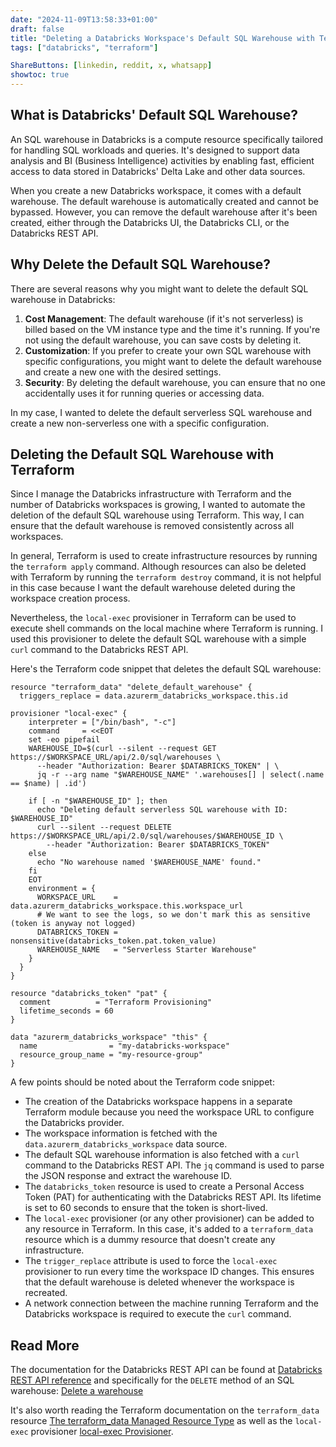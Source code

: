 ```yaml
---
date: "2024-11-09T13:58:33+01:00"
draft: false
title: "Deleting a Databricks Workspace's Default SQL Warehouse with Terraform"
tags: ["databricks", "terraform"]

ShareButtons: [linkedin, reddit, x, whatsapp]
showtoc: true
---
```


## What is Databricks' Default SQL Warehouse?

An SQL warehouse in Databricks is a compute resource specifically tailored for handling SQL workloads and queries.
It's designed to support data analysis and BI (Business Intelligence) activities by enabling fast, efficient access to data stored in Databricks' Delta Lake and other data sources.

When you create a new Databricks workspace, it comes with a default warehouse.
The default warehouse is automatically created and cannot be bypassed.
However, you can remove the default warehouse after it's been created, either through the Databricks UI, the Databricks CLI, or the Databricks REST API.

## Why Delete the Default SQL Warehouse?

There are several reasons why you might want to delete the default SQL warehouse in Databricks:

1. **Cost Management**: The default warehouse (if it's not serverless) is billed based on the VM instance type and the time it's running. If you're not using the default warehouse, you can save costs by deleting it.
2. **Customization**: If you prefer to create your own SQL warehouse with specific configurations, you might want to delete the default warehouse and create a new one with the desired settings.
3. **Security**: By deleting the default warehouse, you can ensure that no one accidentally uses it for running queries or accessing data.

In my case, I wanted to delete the default serverless SQL warehouse and create a new non-serverless one with a specific configuration.

## Deleting the Default SQL Warehouse with Terraform

Since I manage the Databricks infrastructure with Terraform and the number of Databricks workspaces is growing,
I wanted to automate the deletion of the default SQL warehouse using Terraform. This way, I can ensure that the default warehouse is removed consistently across all workspaces.

In general, Terraform is used to create infrastructure resources by running the `terraform apply` command.
Although resources can also be deleted with Terraform by running the `terraform destroy` command,
it is not helpful in this case because I want the default warehouse deleted during the workspace creation process.

Nevertheless, the `local-exec` provisioner in Terraform can be used to execute shell commands on the local machine where Terraform is running.
I used this provisioner to delete the default SQL warehouse with a simple `curl` command to the Databricks REST API.

Here's the Terraform code snippet that deletes the default SQL warehouse:

```hcl
resource "terraform_data" "delete_default_warehouse" {
  triggers_replace = data.azurerm_databricks_workspace.this.id

provisioner "local-exec" {
    interpreter = ["/bin/bash", "-c"]
    command     = <<EOT
    set -eo pipefail
    WAREHOUSE_ID=$(curl --silent --request GET https://$WORKSPACE_URL/api/2.0/sql/warehouses \
      --header "Authorization: Bearer $DATABRICKS_TOKEN" | \
      jq -r --arg name "$WAREHOUSE_NAME" '.warehouses[] | select(.name == $name) | .id')

    if [ -n "$WAREHOUSE_ID" ]; then
      echo "Deleting default serverless SQL warehouse with ID: $WAREHOUSE_ID"
      curl --silent --request DELETE https://$WORKSPACE_URL/api/2.0/sql/warehouses/$WAREHOUSE_ID \
        --header "Authorization: Bearer $DATABRICKS_TOKEN"
    else
      echo "No warehouse named '$WAREHOUSE_NAME' found."
    fi
    EOT
    environment = {
      WORKSPACE_URL    = data.azurerm_databricks_workspace.this.workspace_url
      # We want to see the logs, so we don't mark this as sensitive (token is anyway not logged)
      DATABRICKS_TOKEN = nonsensitive(databricks_token.pat.token_value)
      WAREHOUSE_NAME   = "Serverless Starter Warehouse"
    }
  }
}

resource "databricks_token" "pat" {
  comment          = "Terraform Provisioning"
  lifetime_seconds = 60
}

data "azurerm_databricks_workspace" "this" {
  name                = "my-databricks-workspace"
  resource_group_name = "my-resource-group"
}
```

A few points should be noted about the Terraform code snippet:

- The creation of the Databricks workspace happens in a separate Terraform module because you need the workspace URL to configure the Databricks provider.
- The workspace information is fetched with the `data.azurerm_databricks_workspace` data source.
- The default SQL warehouse information is also fetched with a `curl` command to the Databricks REST API.
  The `jq` command is used to parse the JSON response and extract the warehouse ID.
- The `databricks_token` resource is used to create a Personal Access Token (PAT) for authenticating with the Databricks REST API.
  Its lifetime is set to 60 seconds to ensure that the token is short-lived.
- The `local-exec` provisioner (or any other provisioner) can be added to any resource in Terraform.
  In this case, it's added to a `terraform_data` resource which is a dummy resource that doesn't create any infrastructure.
- The `trigger_replace` attribute is used to force the `local-exec` provisioner to run every time the workspace ID changes.
  This ensures that the default warehouse is deleted whenever the workspace is recreated.
- A network connection between the machine running Terraform and the Databricks workspace is required to execute the `curl` command.

## Read More

The documentation for the Databricks REST API can be found at [Databricks REST API reference](https://docs.databricks.com/api/workspace/introduction)
and specifically for the `DELETE` method of an SQL warehouse: [Delete a warehouse](https://docs.databricks.com/api/workspace/warehouses/delete)

It's also worth reading the Terraform documentation on the `terraform_data` resource [The terraform_data Managed Resource Type](https://developer.hashicorp.com/terraform/language/resources/terraform-data)
as well as the `local-exec` provisioner [local-exec Provisioner](https://developer.hashicorp.com/terraform/language/resources/provisioners/local-exec).
